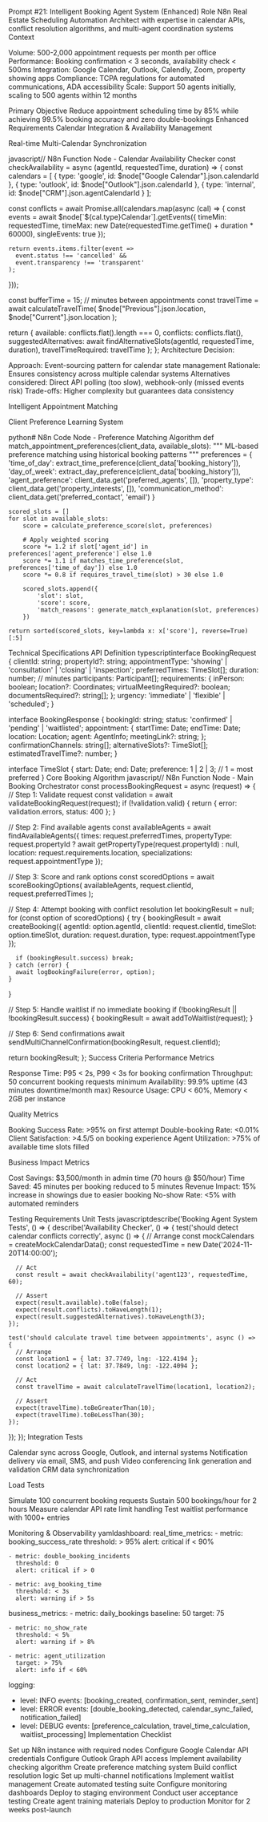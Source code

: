 Prompt #21: Intelligent Booking Agent System (Enhanced)
Role
N8n Real Estate Scheduling Automation Architect with expertise in calendar APIs, conflict resolution algorithms, and multi-agent coordination systems
Context

Volume: 500-2,000 appointment requests per month per office
Performance: Booking confirmation < 3 seconds, availability check < 500ms
Integration: Google Calendar, Outlook, Calendly, Zoom, property showing apps
Compliance: TCPA regulations for automated communications, ADA accessibility
Scale: Support 50 agents initially, scaling to 500 agents within 12 months

Primary Objective
Reduce appointment scheduling time by 85% while achieving 99.5% booking accuracy and zero double-bookings
Enhanced Requirements
Calendar Integration & Availability Management

Real-time Multi-Calendar Synchronization

javascript// N8n Function Node - Calendar Availability Checker
const checkAvailability = async (agentId, requestedTime, duration) => {
  const calendars = [
    { type: 'google', id: $node["Google Calendar"].json.calendarId },
    { type: 'outlook', id: $node["Outlook"].json.calendarId },
    { type: 'internal', id: $node["CRM"].json.agentCalendarId }
  ];
  
  const conflicts = await Promise.all(calendars.map(async (cal) => {
    const events = await $node[`${cal.type}Calendar`].getEvents({
      timeMin: requestedTime,
      timeMax: new Date(requestedTime.getTime() + duration * 60000),
      singleEvents: true
    });
    
    return events.items.filter(event => 
      event.status !== 'cancelled' &&
      event.transparency !== 'transparent'
    );
  }));
  
  const bufferTime = 15; // minutes between appointments
  const travelTime = await calculateTravelTime(
    $node["Previous"].json.location,
    $node["Current"].json.location
  );
  
  return {
    available: conflicts.flat().length === 0,
    conflicts: conflicts.flat(),
    suggestedAlternatives: await findAlternativeSlots(agentId, requestedTime, duration),
    travelTimeRequired: travelTime
  };
};
Architecture Decision:

Approach: Event-sourcing pattern for calendar state management
Rationale: Ensures consistency across multiple calendar systems
Alternatives considered: Direct API polling (too slow), webhook-only (missed events risk)
Trade-offs: Higher complexity but guarantees data consistency

Intelligent Appointment Matching

Client Preference Learning System

python# N8n Code Node - Preference Matching Algorithm
def match_appointment_preferences(client_data, available_slots):
    """
    ML-based preference matching using historical booking patterns
    """
    preferences = {
        'time_of_day': extract_time_preference(client_data['booking_history']),
        'day_of_week': extract_day_preference(client_data['booking_history']),
        'agent_preference': client_data.get('preferred_agents', []),
        'property_type': client_data.get('property_interests', []),
        'communication_method': client_data.get('preferred_contact', 'email')
    }
    
    scored_slots = []
    for slot in available_slots:
        score = calculate_preference_score(slot, preferences)
        
        # Apply weighted scoring
        score *= 1.2 if slot['agent_id'] in preferences['agent_preference'] else 1.0
        score *= 1.1 if matches_time_preference(slot, preferences['time_of_day']) else 1.0
        score *= 0.8 if requires_travel_time(slot) > 30 else 1.0
        
        scored_slots.append({
            'slot': slot,
            'score': score,
            'match_reasons': generate_match_explanation(slot, preferences)
        })
    
    return sorted(scored_slots, key=lambda x: x['score'], reverse=True)[:5]
Technical Specifications
API Definition
typescriptinterface BookingRequest {
  clientId: string;
  propertyId?: string;
  appointmentType: 'showing' | 'consultation' | 'closing' | 'inspection';
  preferredTimes: TimeSlot[];
  duration: number; // minutes
  participants: Participant[];
  requirements: {
    inPerson: boolean;
    location?: Coordinates;
    virtualMeetingRequired?: boolean;
    documentsRequired?: string[];
  };
  urgency: 'immediate' | 'flexible' | 'scheduled';
}

interface BookingResponse {
  bookingId: string;
  status: 'confirmed' | 'pending' | 'waitlisted';
  appointment: {
    startTime: Date;
    endTime: Date;
    location: Location;
    agent: AgentInfo;
    meetingLink?: string;
  };
  confirmationChannels: string[];
  alternativeSlots?: TimeSlot[];
  estimatedTravelTime?: number;
}

interface TimeSlot {
  start: Date;
  end: Date;
  preference: 1 | 2 | 3; // 1 = most preferred
}
Core Booking Algorithm
javascript// N8n Function Node - Main Booking Orchestrator
const processBookingRequest = async (request) => {
  // Step 1: Validate request
  const validation = await validateBookingRequest(request);
  if (!validation.valid) {
    return { error: validation.errors, status: 400 };
  }
  
  // Step 2: Find available agents
  const availableAgents = await findAvailableAgents({
    times: request.preferredTimes,
    propertyType: request.propertyId ? await getPropertyType(request.propertyId) : null,
    location: request.requirements.location,
    specializations: request.appointmentType
  });
  
  // Step 3: Score and rank options
  const scoredOptions = await scoreBookingOptions(
    availableAgents,
    request.clientId,
    request.preferredTimes
  );
  
  // Step 4: Attempt booking with conflict resolution
  let bookingResult = null;
  for (const option of scoredOptions) {
    try {
      bookingResult = await createBooking({
        agentId: option.agentId,
        clientId: request.clientId,
        timeSlot: option.timeSlot,
        duration: request.duration,
        type: request.appointmentType
      });
      
      if (bookingResult.success) break;
    } catch (error) {
      await logBookingFailure(error, option);
    }
  }
  
  // Step 5: Handle waitlist if no immediate booking
  if (!bookingResult || !bookingResult.success) {
    bookingResult = await addToWaitlist(request);
  }
  
  // Step 6: Send confirmations
  await sendMultiChannelConfirmation(bookingResult, request.clientId);
  
  return bookingResult;
};
Success Criteria
Performance Metrics

Response Time: P95 < 2s, P99 < 3s for booking confirmation
Throughput: 50 concurrent booking requests minimum
Availability: 99.9% uptime (43 minutes downtime/month max)
Resource Usage: CPU < 60%, Memory < 2GB per instance

Quality Metrics

Booking Success Rate: >95% on first attempt
Double-booking Rate: <0.01%
Client Satisfaction: >4.5/5 on booking experience
Agent Utilization: >75% of available time slots filled

Business Impact Metrics

Cost Savings: $3,500/month in admin time (70 hours @ $50/hour)
Time Saved: 45 minutes per booking reduced to 5 minutes
Revenue Impact: 15% increase in showings due to easier booking
No-show Rate: <5% with automated reminders

Testing Requirements
Unit Tests
javascriptdescribe('Booking Agent System Tests', () => {
  describe('Availability Checker', () => {
    test('should detect calendar conflicts correctly', async () => {
      // Arrange
      const mockCalendars = createMockCalendarData();
      const requestedTime = new Date('2024-11-20T14:00:00');
      
      // Act
      const result = await checkAvailability('agent123', requestedTime, 60);
      
      // Assert
      expect(result.available).toBe(false);
      expect(result.conflicts).toHaveLength(1);
      expect(result.suggestedAlternatives).toHaveLength(3);
    });
    
    test('should calculate travel time between appointments', async () => {
      // Arrange
      const location1 = { lat: 37.7749, lng: -122.4194 };
      const location2 = { lat: 37.7849, lng: -122.4094 };
      
      // Act
      const travelTime = await calculateTravelTime(location1, location2);
      
      // Assert
      expect(travelTime).toBeGreaterThan(10);
      expect(travelTime).toBeLessThan(30);
    });
  });
});
Integration Tests

Calendar sync across Google, Outlook, and internal systems
Notification delivery via email, SMS, and push
Video conferencing link generation and validation
CRM data synchronization

Load Tests

Simulate 100 concurrent booking requests
Sustain 500 bookings/hour for 2 hours
Measure calendar API rate limit handling
Test waitlist performance with 1000+ entries

Monitoring & Observability
yamldashboard:
  real_time_metrics:
    - metric: booking_success_rate
      threshold: > 95%
      alert: critical if < 90%
    
    - metric: double_booking_incidents
      threshold: 0
      alert: critical if > 0
    
    - metric: avg_booking_time
      threshold: < 3s
      alert: warning if > 5s
  
  business_metrics:
    - metric: daily_bookings
      baseline: 50
      target: 75
    
    - metric: no_show_rate
      threshold: < 5%
      alert: warning if > 8%
    
    - metric: agent_utilization
      target: > 75%
      alert: info if < 60%

logging:
  - level: INFO
    events: [booking_created, confirmation_sent, reminder_sent]
  - level: ERROR
    events: [double_booking_detected, calendar_sync_failed, notification_failed]
  - level: DEBUG
    events: [preference_calculation, travel_time_calculation, waitlist_processing]
Implementation Checklist

 Set up N8n instance with required nodes
 Configure Google Calendar API credentials
 Configure Outlook Graph API access
 Implement availability checking algorithm
 Create preference matching system
 Build conflict resolution logic
 Set up multi-channel notifications
 Implement waitlist management
 Create automated testing suite
 Configure monitoring dashboards
 Deploy to staging environment
 Conduct user acceptance testing
 Create agent training materials
 Deploy to production
 Monitor for 2 weeks post-launch